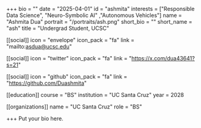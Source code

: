 +++
bio = ""
date = "2025-04-01"
id = "ashmita"
interests = ["Responsible Data Science", "Neuro-Symbolic AI" ,"Autonomous Vehicles"]
name = "Ashmita Dua"
portrait = "/portraits/ash.png"
short_bio = ""
short_name = "ash"
title = "Undergrad Student, UCSC"

[[social]]
    icon = "envelope"
    icon_pack = "fa"
    link = "mailto:asdua@ucsc.edu"

[[social]]
    icon = "twitter"
    icon_pack = "fa"
    link = "https://x.com/dua43641?s=21"

[[social]]
    icon = "github"
    icon_pack = "fa"
    link = "https://github.com/Duashmita"

[[education]]
    course = "BS"
    institution = "UC Santa Cruz"
    year = 2028
    
[[organizations]]
    name = "UC Santa Cruz"
    role = "BS"

+++
Put your bio here.